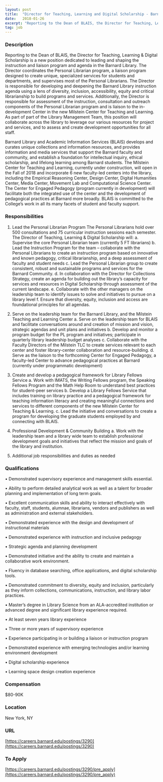 ```yaml
---
layout: post
title:  "Director for Teaching, Learning and Digital Scholarship - Barnard College"
date:   2018-01-26
excerpt: "Reporting to the Dean of BLAIS, the Director for Teaching, Learning & Digital Scholarship is a new position dedicated to leading and shaping the instruction and liaison program and agenda in the Barnard Library. The Director coordinates the Personal Librarian program, a liaison program designed to create unique, specialized services..."
tag: job
---
```


### Description   

Reporting to the Dean of BLAIS, the Director for Teaching, Learning & Digital Scholarship is a new position dedicated to leading and shaping the instruction and liaison program and agenda in the Barnard Library. The Director coordinates the Personal Librarian program, a liaison program designed to create unique, specialized services for students and departments, and supervises most of the Personal Librarians. The Director is responsible for developing and deepening the Barnard Library instruction agenda using a lens of diversity, inclusion, accessibility, equity and critical librarianship to build programs and services. Additionally, the Director is responsible for assessment of the instruction, consultation and outreach components of the Personal Librarian program and is liaison to the in-development Center in the new Milstein Center for Teaching and Learning. As part of part of the Library Management Team, this position will collaborate across the library to leverage our various resources for project and services, and to assess and create development opportunities for all staff.

Barnard Library and Academic Information Services (BLAIS) develops and curates unique collections and information resources, and provides information and media services that support the Barnard faculty and community, and establish a foundation for intellectual inquiry, ethical scholarship, and lifelong learning among Barnard students. The Milstein Center for Teaching and Learning, currently under construction, will open in the Fall of 2018 and incorporate 6 new faculty-led centers into the library, including the Empirical Reasoning Center, Design Center, Digital Humanities Center, Media Center, Movement Lab and Computational Science Center. The Center for Engaged Pedagogy (program currently in development) will facilitate both the integrated use of the center and the development of pedagogical practices at Barnard more broadly. BLAIS is committed to the College’s work in all its many facets of student and faculty support.


### Responsibilities   

1. Lead the Personal Librarian Program
The Personal Librarians hold over 500 consultations and 75 curricular instruction sessions each semester. The Director of Teaching, Learning & Digital Scholarship will:
a. Supervise the core Personal Librarian team (currently 5 FT librarians)
b. Lead the Instruction Program for the team – collaborate with the Personal Librarians to create an instruction program based on innovative and known pedagogy, critical librarianship, and a deep assessment of faculty and student needs
c. Lead the Personal Librarian group to create consistent, robust and sustainable programs and services for the Barnard Community.
d. In collaboration with the Director for Collections Strategy, create an agenda for building out the library’s capacity for services and resources in Digital Scholarship through assessment of the current landscape.
e. Collaborate with the other managers on the leadership team to identify issues to solve and initiatives to pursue on a library level
f. Ensure that diversity, equity, inclusion and access are foundational principles for all agendas.

2. Serve on the leadership team for the Barnard Library, and the Milstein Teaching and Learning Center
a. Serve on the leadership team for BLAIS and facilitate conversations around and creation of mission and vision, strategic agendas and unit plans and initiatives
b. Develop and monitor a program budget for the PL program and initiatives; participate in quarterly library leadership budget analyses
c. Collaborate with the Faculty Directors of the Milstein TLC to create services relevant to each center and foster library-center collaboration and resource-building.
d. Serve as the liaison to the forthcoming Center for Engaged Pedagogy, a faculty-led Center to advance pedagogical practices at Barnard (currently under programmatic development)

3. Create and develop a pedagogical framework for Library Fellows Service
a. Work with IMATS, the Writing Fellows program, the Speaking Fellows Program and the Math Help Room to understand best practices for student-peer services
b. Develop a Library Fellows Service that includes training on library practice and a pedagogical framework for teaching information literacy and creating meaningful connections and services to different components of the new Milstein Center for Teaching & Learning.
c. Lead the initiative and conversations to create a program for developing the graduate students employed by and connecting with BLAIS.

4. Professional Development & Community Building
a. Work with the leadership team and a library wide team to establish professional development goals and initiatives that reflect the mission and goals of the library and institution.

5. Additional job responsibilities and duties as needed


### Qualifications   


•  Demonstrated supervisory experience and management skills essential.

•  Ability to perform detailed analytical work as well as a talent for broader planning and implementation of long term goals.

•  Excellent communication skills and ability to interact effectively with faculty, staff, students, alumnae, librarians, vendors and publishers as well as administration and external stakeholders.

•  Demonstrated experience with the design and development of instructional materials

•  Demonstrated experience with instruction and inclusive pedagogy

•  Strategic agenda and planning development

•  Demonstrated initiative and the ability to create and maintain a collaborative work environment.

•  Fluency in database searching, office applications, and digital scholarship tools.

•  Demonstrated commitment to diversity, equity and inclusion, particularly as they inform collections, communications, instruction, and library labor practices.


•  Master’s degree in Library Science from an ALA-accredited institution or advanced degree and significant library experience required.

•  At least seven years library experience

•  Three or more years of supervisory experience

•  Experience participating in or building a liaison or instruction program


•  Demonstrated experience with emerging technologies and/or learning environment development

•  Digital scholarship experience

•  Learning space design creation experience


### Compensation   

$80-90K


### Location   

New York, NY


### URL   

[https://careers.barnard.edu/postings/3290](https://careers.barnard.edu/postings/3290)

### To Apply   

[https://careers.barnard.edu/postings/3290/pre_apply](https://careers.barnard.edu/postings/3290/pre_apply)





